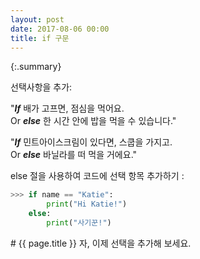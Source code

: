 ```yaml
---
layout: post
date: 2017-08-06 00:00
title: if 구문
---
```


{:.summary}

<div id="ppt" markdown="1">
선택사항을 추가:

"***If*** 배가 고프면, 점심을 먹어요.<br/>
    Or ***else*** 한 시간 안에 밥을 먹을 수 있습니다."

"***If*** 민트아이스크림이 있다면, 스쿱을 가지고.<br/> 
    Or ***else*** 바닐라를 떠 먹을 거에요."


else 절을 사용하여 코드에 선택 항목 추가하기 :

```python
>>> if name == "Katie":
        print("Hi Katie!")
    else:
        print("사기꾼!")
```
</div>


<div id="desc" markdown="1">
# {{ page.title }}
자, 이제 선택을 추가해 보세요.
</div>